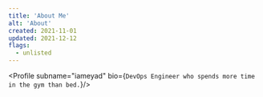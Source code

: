 ```yaml
---
title: 'About Me'
alt: 'About'
created: 2021-11-01
updated: 2021-12-12
flags:
  - unlisted
---
```


<script lang="ts">
  import Profile from '$lib/components/extra/profile.svelte'
</script>

<Profile subname="iameyad" bio={`DevOps Engineer who spends more time in the gym than bed.`}/>
